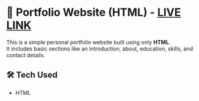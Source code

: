 # 💼 Portfolio Website (HTML) - [LIVE LINK](https://madhuri-bhumireddy-31.github.io/HTML-project/)

This is a simple personal portfolio website built using only **HTML**.  
It includes basic sections like an introduction, about, education, skills, and contact details.

## 🛠️ Tech Used
- HTML
